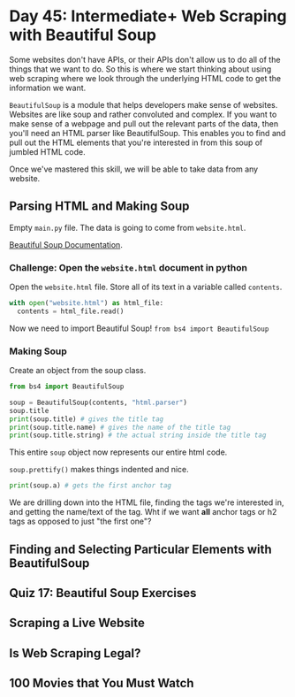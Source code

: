 # Day 45: Intermediate+ Web Scraping with Beautiful Soup
Some websites don't have APIs, or their APIs don't allow us to do all of the things that we want to do. So this is where we start thinking about using web scraping where we look through the underlying HTML code to get the information we want.

`BeautifulSoup` is a module that helps developers make sense of websites. Websites are like soup and rather convoluted and complex. If you want to make sense of a webpage and pull out the relevant parts of the data, then you'll need an HTML parser like BeautifulSoup. This enables you to find and pull out the HTML elements that you're interested in from this soup of jumbled HTML code.

Once we've mastered this skill, we will be able to take data from any website.

## Parsing HTML and Making Soup
Empty `main.py` file.  The data is going to come from `website.html`. 

[Beautiful Soup Documentation](https://www.crummy.com/software/BeautifulSoup/bs4/doc/). 

### Challenge: Open the `website.html` document in python
Open the `website.html` file. Store all of its text in a variable called `contents`.

```py
with open("website.html") as html_file:
  contents = html_file.read()
```

Now we need to import Beautiful Soup!
`from bs4 import BeautifulSoup`

### Making Soup
Create an object from the soup class.
```py
from bs4 import BeautifulSoup

soup = BeautifulSoup(contents, "html.parser")
soup.title
print(soup.title) # gives the title tag
print(soup.title.name) # gives the name of the title tag
print(soup.title.string) # the actual string inside the title tag
```
This entire `soup` object now represents our entire html code.

`soup.prettify()` makes things indented and nice.

```py
print(soup.a) # gets the first anchor tag
```

We are drilling down into the HTML file, finding the tags we're interested in, and getting the name/text of the tag. Wht if we want **all** anchor tags or h2 tags as opposed to just "the first one"?

## Finding and Selecting Particular Elements with BeautifulSoup

## Quiz 17: Beautiful Soup Exercises

## Scraping a Live Website

## Is Web Scraping Legal?  

## 100 Movies that You Must Watch